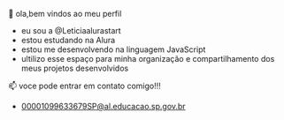 👋 ola,bem vindos ao meu perfil
- eu sou a @Leticiaalurastart
- estou estudando na Alura
- estou me desenvolvendo na linguagem JavaScript
- ultilizo esse espaço para minha organização e compartilhamento dos meus projetos desenvolvidos

📫 voce pode entrar em contato comigo!!!
- 00001099633679SP@al.educacao.sp.gov.br
